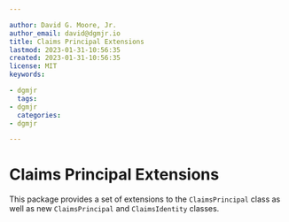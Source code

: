 ```yaml
---

author: David G. Moore, Jr.
author_email: david@dgmjr.io
title: Claims Principal Extensions
lastmod: 2023-01-31-10:56:35
created: 2023-01-31-10:56:35
license: MIT
keywords:

- dgmjr
  tags:
- dgmjr
  categories:
- dgmjr

---
```


# Claims Principal Extensions

This package provides a set of extensions to the `ClaimsPrincipal` class as well as new `ClaimsPrincipal` and `ClaimsIdentity` classes.
